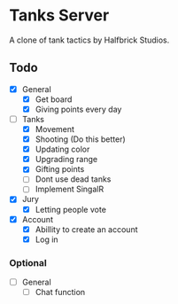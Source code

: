 # Tanks Server

A clone of tank tactics by Halfbrick Studios.

## Todo

 - [X] General
   - [X] Get board
   - [X] Giving points every day
 - [ ] Tanks
   - [X] Movement
   - [X] Shooting (Do this better)
   - [X] Updating color
   - [X] Upgrading range
   - [X] Gifting points
   - [ ] Dont use dead tanks
   - [ ] Implement SingalR
 - [X] Jury
   - [X] Letting people vote
 - [X] Account
   - [X] Abillity to create an account
   - [X] Log in

### Optional

 - [ ] General
   - [ ] Chat function